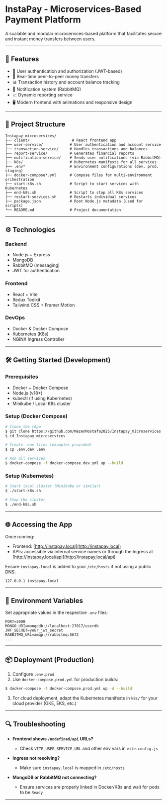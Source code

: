 # InstaPay - Microservices-Based Payment Platform

A scalable and modular microservices-based platform that facilitates secure and instant money transfers between users.

---

## 🚀 Features

* 🔐 User authentication and authorization (JWT-based)
* 💸 Real-time peer-to-peer money transfers
* 📊 Transaction history and account balance tracking
* 📩 Notification system (RabbitMQ)
* 📈 Dynamic reporting service
* 🖥️ Modern frontend with animations and responsive design

---

## 🧱 Project Structure

```
Instapay_microservices/
├── client/                   # React frontend app
├── user-service/            # User authentication and account service
├── transaction-service/     # Handles transactions and balances
├── report-service/          # Generates financial reports
├── notification-service/    # Sends user notifications (via RabbitMQ)
├── k8s/                     # Kubernetes manifests for all services
├── .env*                    # Environment configurations (dev, prod, staging)
├── docker-compose*.yml      # Compose files for multi-environment orchestration
├── start-k8s.sh             # Script to start services with Kubernetes
├── end-k8s.sh               # Script to stop all K8s services
├── restart-services.sh      # Restarts individual services
├── package.json             # Root Node.js metadata (used for scripts)
└── README.md                # Project documentation
```

---

## ⚙️ Technologies

### Backend

* Node.js + Express
* MongoDB
* RabbitMQ (messaging)
* JWT for authentication

### Frontend

* React + Vite
* Redux Toolkit
* Tailwind CSS + Framer Motion

### DevOps

* Docker & Docker Compose
* Kubernetes (K8s)
* NGINX Ingress Controller

---

## 🛠️ Getting Started (Development)

### Prerequisites

* Docker + Docker Compose
* Node.js (v18+)
* kubectl (if using Kubernetes)
* Minikube / Local K8s cluster

### Setup (Docker Compose)

```bash
# Clone the repo
$ git clone https://github.com/MazenMostafa2025/Instapay_microservices.git
$ cd Instapay_microservices

# Create .env files (examples provided)
$ cp .env.dev .env

# Run all services
$ docker-compose -f docker-compose.dev.yml up --build
```

### Setup (Kubernetes)

```bash
# Start local cluster (Minikube or similar)
$ ./start-k8s.sh

# Stop the cluster
$ ./end-k8s.sh
```

---

## 🌐 Accessing the App

Once running:

* Frontend: [http://instapay.local](http://instapay.local)
* APIs: accessible via internal service names or through the Ingress at [http://instapay.local/api](http://instapay.local/api)

Ensure `instapay.local` is added to your `/etc/hosts` if not using a public DNS.

```
127.0.0.1 instapay.local
```

---

## 📁 Environment Variables

Set appropriate values in the respective `.env` files:

```
PORT=3000
MONGO_URI=mongodb://localhost:27017/userdb
JWT_SECRET=your_jwt_secret
RABBITMQ_URL=amqp://rabbitmq:5672
...
```

---

## 📦 Deployment (Production)

1. Configure `.env.prod`
2. Use `docker-compose.prod.yml` for production builds:

```bash
$ docker-compose -f docker-compose.prod.yml up -d --build
```

3. For cloud deployment, adapt the Kubernetes manifests in `k8s/` for your cloud provider (GKE, EKS, etc.)

---

## 🔍 Troubleshooting

* **Frontend shows `/undefined/api` URLs?**

  * Check `VITE_USER_SERVICE_URL` and other env vars in `vite.config.js`
* **Ingress not resolving?**

  * Make sure `instapay.local` is mapped in `/etc/hosts`
* **MongoDB or RabbitMQ not connecting?**

  * Ensure services are properly linked in Docker/K8s and wait for pods to be `Ready`

---
